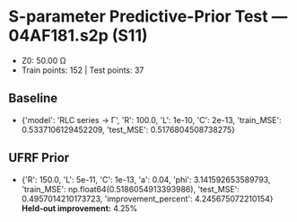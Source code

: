# S-parameter Predictive-Prior Test — 04AF181.s2p (S11)
- Z0: 50.00 Ω
- Train points: 152  |  Test points: 37

## Baseline
- {'model': 'RLC series -> Γ', 'R': 100.0, 'L': 1e-10, 'C': 2e-13, 'train_MSE': 0.5337106129452209, 'test_MSE': 0.5176804508738275}

## UFRF Prior
- {'R': 150.0, 'L': 5e-11, 'C': 1e-13, 'a': 0.04, 'phi': 3.141592653589793, 'train_MSE': np.float64(0.5186054913393986), 'test_MSE': 0.4957014210173723, 'improvement_percent': 4.245675072210154}
**Held-out improvement:** 4.25%